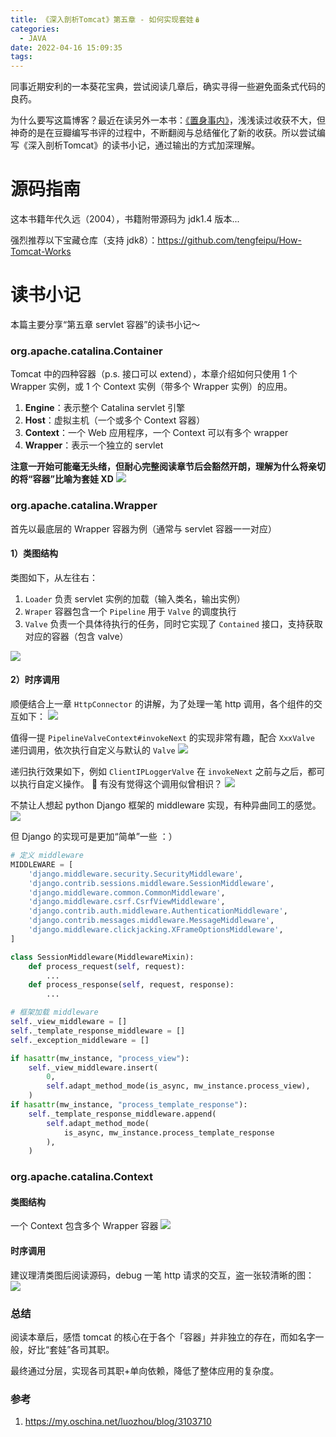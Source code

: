 ```yaml
---
title: 《深入剖析Tomcat》第五章 - 如何实现套娃🪆
categories:
  - JAVA
date: 2022-04-16 15:09:35
tags:
---
```


同事近期安利的一本葵花宝典，尝试阅读几章后，确实寻得一些避免面条式代码的良药。

为什么要写这篇博客？最近在读另外一本书：[《置身事内》](https://book.douban.com/subject/35546622/)，浅浅读过收获不大，但神奇的是在豆瓣编写书评的过程中，不断翻阅与总结催化了新的收获。所以尝试编写《深入剖析Tomcat》的读书小记，通过输出的方式加深理解。

<!--more-->


# 源码指南
这本书籍年代久远（2004），书籍附带源码为 jdk1.4 版本... 

强烈推荐以下宝藏仓库（支持 jdk8）：https://github.com/tengfeipu/How-Tomcat-Works 


# 读书小记
本篇主要分享“第五章 servlet 容器”的读书小记～

### org.apache.catalina.Container 
Tomcat 中的四种容器（p.s. 接口可以 extend），本章介绍如何只使用 1 个 Wrapper 实例，或 1 个 Context 实例（带多个 Wrapper 实例）的应用。
1. **Engine**：表示整个 Catalina servlet 引擎
2. **Host**：虚拟主机（一个或多个 Context 容器）
3. **Context**：一个 Web 应用程序，一个 Context 可以有多个 wrapper
4. **Wrapper**：表示一个独立的 servlet

**注意一开始可能毫无头绪，但耐心完整阅读章节后会豁然开朗，理解为什么将亲切的将“容器”比喻为套娃 XD**
![](/images/blog/2021-09-04-jvm-note/16503302866162.jpg)


### org.apache.catalina.Wrapper
首先以最底层的 Wrapper 容器为例（通常与 servlet 容器一一对应）

#### 1）类图结构
类图如下，从左往右：
1. `Loader` 负责 servlet 实例的加载（输入类名，输出实例）
2. `Wraper` 容器包含一个 `Pipeline` 用于 `Valve` 的调度执行
3. `Valve` 负责一个具体待执行的任务，同时它实现了 `Contained` 接口，支持获取对应的容器（包含 valve）

![](/images/blog/2021-09-04-jvm-note/16495549173898.jpg)

#### 2）时序调用
顺便结合上一章 `HttpConnector` 的讲解，为了处理一笔 http 调用，各个组件的交互如下：
![](/images/blog/2021-09-04-jvm-note/16495625199690.jpg)

值得一提 `PipelineValveContext#invokeNext` 的实现非常有趣，配合 `XxxValve` 递归调用，依次执行自定义与默认的 `Valve`
![](/images/blog/2021-09-04-jvm-note/16495634084412.jpg)

递归执行效果如下，例如 `ClientIPLoggerValve` 在 `invokeNext` 之前与之后，都可以执行自定义操作。 🤔 有没有觉得这个调用似曾相识？
![](/images/blog/2021-09-04-jvm-note/16495647257469.jpg)

不禁让人想起 python Django 框架的 middleware 实现，有种异曲同工的感觉。
![](/images/blog/2021-09-04-jvm-note/16495648804556.jpg)

但 Django 的实现可是更加“简单”一些 ：）
```python
# 定义 middleware 
MIDDLEWARE = [
    'django.middleware.security.SecurityMiddleware',
    'django.contrib.sessions.middleware.SessionMiddleware',
    'django.middleware.common.CommonMiddleware',
    'django.middleware.csrf.CsrfViewMiddleware',
    'django.contrib.auth.middleware.AuthenticationMiddleware',
    'django.contrib.messages.middleware.MessageMiddleware',
    'django.middleware.clickjacking.XFrameOptionsMiddleware',
]

class SessionMiddleware(MiddlewareMixin):
    def process_request(self, request):
        ...
    def process_response(self, request, response):
        ...

# 框架加载 middleware
self._view_middleware = []
self._template_response_middleware = []
self._exception_middleware = []

if hasattr(mw_instance, "process_view"):
    self._view_middleware.insert(
        0,
        self.adapt_method_mode(is_async, mw_instance.process_view),
    )
if hasattr(mw_instance, "process_template_response"):
    self._template_response_middleware.append(
        self.adapt_method_mode(
            is_async, mw_instance.process_template_response
        ),
    )
```

### org.apache.catalina.Context

#### 类图结构
一个 Context 包含多个 Wrapper 容器
![](/images/blog/2021-09-04-jvm-note/16495652434613.jpg)

#### 时序调用
建议理清类图后阅读源码，debug 一笔 http 请求的交互，盗一张较清晰的图：
![](/images/blog/2021-09-04-jvm-note/16495812116720.jpg)

### 总结
阅读本章后，感悟 tomcat 的核心在于各个「容器」并非独立的存在，而如名字一般，好比“套娃”各司其职。

最终通过分层，实现各司其职+单向依赖，降低了整体应用的复杂度。

### 参考
1. https://my.oschina.net/luozhou/blog/3103710